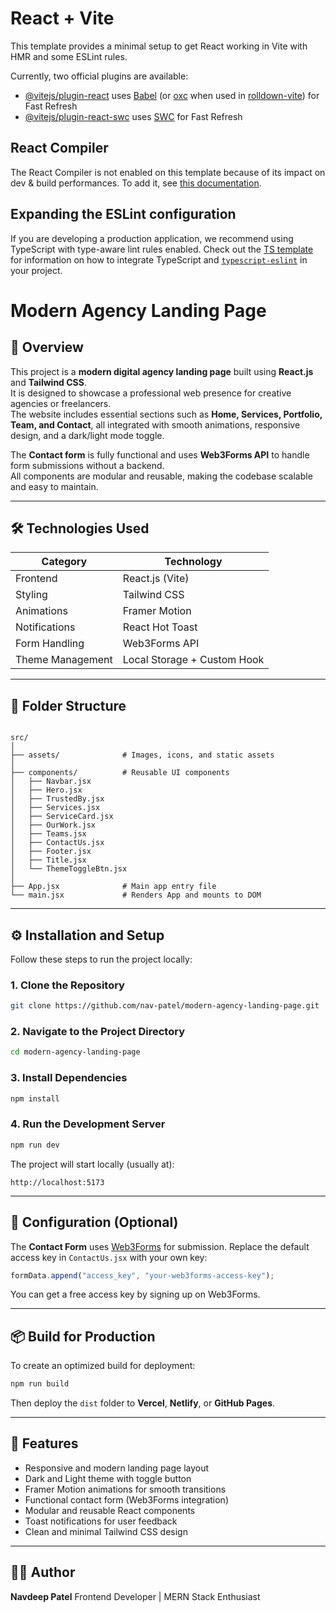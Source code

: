 # React + Vite

This template provides a minimal setup to get React working in Vite with HMR and some ESLint rules.

Currently, two official plugins are available:

- [@vitejs/plugin-react](https://github.com/vitejs/vite-plugin-react/blob/main/packages/plugin-react) uses [Babel](https://babeljs.io/) (or [oxc](https://oxc.rs) when used in [rolldown-vite](https://vite.dev/guide/rolldown)) for Fast Refresh
- [@vitejs/plugin-react-swc](https://github.com/vitejs/vite-plugin-react/blob/main/packages/plugin-react-swc) uses [SWC](https://swc.rs/) for Fast Refresh

## React Compiler

The React Compiler is not enabled on this template because of its impact on dev & build performances. To add it, see [this documentation](https://react.dev/learn/react-compiler/installation).

## Expanding the ESLint configuration

If you are developing a production application, we recommend using TypeScript with type-aware lint rules enabled. Check out the [TS template](https://github.com/vitejs/vite/tree/main/packages/create-vite/template-react-ts) for information on how to integrate TypeScript and [`typescript-eslint`](https://typescript-eslint.io) in your project.


# Modern Agency Landing Page

## 🧭 Overview

This project is a **modern digital agency landing page** built using **React.js** and **Tailwind CSS**.  
It is designed to showcase a professional web presence for creative agencies or freelancers.  
The website includes essential sections such as **Home, Services, Portfolio, Team, and Contact**, all integrated with smooth animations, responsive design, and a dark/light mode toggle.  

The **Contact form** is fully functional and uses **Web3Forms API** to handle form submissions without a backend.  
All components are modular and reusable, making the codebase scalable and easy to maintain.

---

## 🛠️ Technologies Used

| Category | Technology |
|-----------|-------------|
| Frontend | React.js (Vite) |
| Styling | Tailwind CSS |
| Animations | Framer Motion |
| Notifications | React Hot Toast |
| Form Handling | Web3Forms API |
| Theme Management | Local Storage + Custom Hook |

---

## 📁 Folder Structure

```

src/
│
├── assets/              # Images, icons, and static assets
│
├── components/          # Reusable UI components
│   ├── Navbar.jsx
│   ├── Hero.jsx
│   ├── TrustedBy.jsx
│   ├── Services.jsx
│   ├── ServiceCard.jsx
│   ├── OurWork.jsx
│   ├── Teams.jsx
│   ├── ContactUs.jsx
│   ├── Footer.jsx
│   ├── Title.jsx
│   └── ThemeToggleBtn.jsx
│
├── App.jsx              # Main app entry file
└── main.jsx             # Renders App and mounts to DOM

````

---

## ⚙️ Installation and Setup

Follow these steps to run the project locally:

### 1. Clone the Repository
```bash
git clone https://github.com/nav-patel/modern-agency-landing-page.git
````

### 2. Navigate to the Project Directory

```bash
cd modern-agency-landing-page
```

### 3. Install Dependencies

```bash
npm install
```

### 4. Run the Development Server

```bash
npm run dev
```

The project will start locally (usually at):

```
http://localhost:5173
```

---

## 🔑 Configuration (Optional)

The **Contact Form** uses [Web3Forms](https://web3forms.com/) for submission.
Replace the default access key in `ContactUs.jsx` with your own key:

```js
formData.append("access_key", "your-web3forms-access-key");
```

You can get a free access key by signing up on Web3Forms.

---

## 📦 Build for Production

To create an optimized build for deployment:

```bash
npm run build
```

Then deploy the `dist` folder to **Vercel**, **Netlify**, or **GitHub Pages**.

---

## 🧱 Features

* Responsive and modern landing page layout
* Dark and Light theme with toggle button
* Framer Motion animations for smooth transitions
* Functional contact form (Web3Forms integration)
* Modular and reusable React components
* Toast notifications for user feedback
* Clean and minimal Tailwind CSS design

---

## 👨‍💻 Author

**Navdeep Patel**
Frontend Developer | MERN Stack Enthusiast



